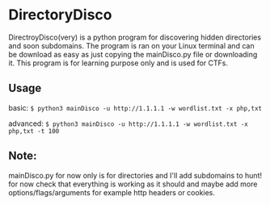 # DirectoryDisco
DirectroyDisco(very) is a python program for discovering hidden directories and soon subdomains. The program is ran on your Linux terminal and can be download as easy as just copying the mainDisco.py file or downloading it. This program is for learning purpose only and is used for CTFs.


## Usage
basic:
`$ python3 mainDisco -u http://1.1.1.1 -w wordlist.txt -x php,txt`

advanced:
`$ python3 mainDisco -u http://1.1.1.1 -w wordlist.txt -x php,txt -t 100` 

## Note:
mainDisco.py for now only is for directories and I'll add subdomains to hunt! for now check that everything is working as it should and maybe add more options/flags/arguments for example http headers or cookies. 

